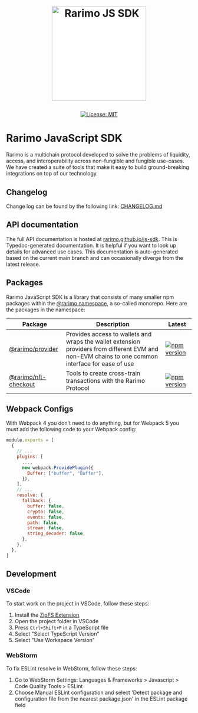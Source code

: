 <h1><p align="center"><img style="background: white;" alt="Rarimo JS SDK" src="https://scan.testnet.rarimo.com/android-chrome-512x512.png" width="256" /></p></h1>

<div align="center">
  <a href="https://github.com/rarimo/js-sdk/blob/main/LICENSE">
    <img alt="License: MIT" src="https://img.shields.io/github/license/rarimo/js-sdk.svg" />
  </a>
</div>

# Rarimo JavaScript SDK

Rarimo is a multichain protocol developed to solve the problems of liquidity, access, and interoperability across non-fungible and fungible use-cases. We have created a suite of tools that make it easy to build ground-breaking integrations on top of our technology.

## Changelog

Change log can be found by the following link: [CHANGELOG.md](https://github.com/rarimo/js-sdk/blob/main/CHANGELOG.md)

## API documentation

The full API documentation is hosted at [rarimo.github.io/js-sdk](https://rarimo.github.io/js-sdk).
This is Typedoc-generated documentation. It is helpful if you want to look up details for advanced use cases.
This documentation is auto-generated based on the current main branch and can occasionally diverge
from the latest release.

## Packages

Rarimo JavaScript SDK is a library that consists of many smaller npm packages within the
[@rarimo namespace](https://www.npmjs.com/org/rarimo), a so-called monorepo.
Here are the packages in the namespace:

| Package                                | Description                                                                                                                                       | Latest                                                                                                                    |
|----------------------------------------| ------------------------------------------------------------------------------------------------------------------------------------------------- |---------------------------------------------------------------------------------------------------------------------------|
| [@rarimo/provider](packages/provider)  | Provides access to wallets and wraps the wallet extension providers from different EVM and non-EVM chains to one common interface for ease of use | [![npm version](https://img.shields.io/npm/v/@rarimo/provider.svg)](https://www.npmjs.com/package/@rarimo/provider)       |
| [@rarimo/nft-checkout](packages/nft-checkout) | Tools to create cross-train transactions with the Rarimo Protocol | [![npm version](https://img.shields.io/npm/v/@rarimo/nft-checkout.svg)](https://www.npmjs.com/package/@rarimo/nft-checkout) |

## Webpack Configs

With Webpack 4 you don't need to do anything, but for Webpack 5
you must add the following code to your Webpack config:

```js
module.exports = [
  {
    // ...
    plugins: [
      ...,
      new webpack.ProvidePlugin({
        Buffer: ["buffer", "Buffer"],
      }),
    ],
    // ...
    resolve: {
      fallback: {
        buffer: false,
        crypto: false,
        events: false,
        path: false,
        stream: false,
        string_decoder: false,
      },
    },
  },
]
```

## Development

### VSCode

To start work on the project in VSCode, follow these steps:

1. Install the [ZipFS Extension](https://marketplace.visualstudio.com/items?itemName=arcanis.vscode-zipfs)
2. Open the project folder in VSCode
3. Press `Ctrl+Shift+P` in a TypeScript file
4. Select "Select TypeScript Version"
5. Select "Use Workspace Version"

### WebStorm

To fix ESLint resolve in WebStorm, follow these steps:

1. Go to WebStorm Settings: Languages & Frameworks > Javascript > Code Quality Tools > ESLint
2. Choose Manual ESLint configuration and select 'Detect package and configuration file from the nearest package.json' in the ESLint package field
